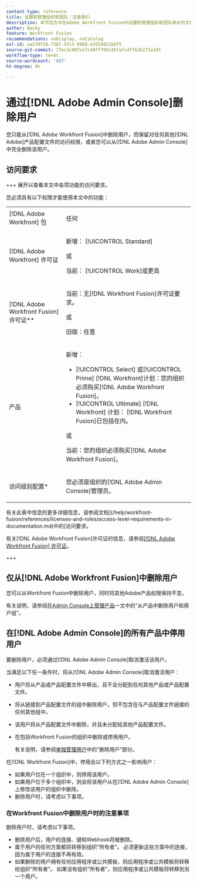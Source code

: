 ```yaml
---
content-type: reference
title: 设置和管理组织和团队：文章索引
description: 本节包含与在Adobe Workfront Fusion中设置和管理组织和团队相关的文章。
author: Becky
feature: Workfront Fusion
recommendations: noDisplay, noCatalog
exl-id: aa570f28-7387-47c5-9968-e3554921b0f5
source-git-commit: 77ec3c007ce7c49ff760145fafcd7f62b273a18f
workflow-type: tm+mt
source-wordcount: '457'
ht-degree: 0%

---
```


# 通过[!DNL Adobe Admin Console]删除用户

您只能从[!DNL Adobe Workfront Fusion]中删除用户，而保留对任何其他[!DNL Adobe]产品配置文件的访问权限，或者您可以从[!DNL Adobe Admin Console]中完全删除该用户。

## 访问要求

+++ 展开以查看本文中各项功能的访问要求。

您必须具有以下权限才能使用本文中的功能：

<table style="table-layout:auto">
 <col> 
 <col> 
 <tbody> 
  <tr> 
   <td role="rowheader">[!DNL Adobe Workfront] 包</td> 
   <td> <p>任何</p> </td> 
  </tr> 
  <tr data-mc-conditions=""> 
   <td role="rowheader">[!DNL Adobe Workfront] 许可证</td> 
   <td> <p>新增： [!UICONTROL Standard]</p><p>或</p><p>当前： [!UICONTROL Work]或更高</p> </td> 
  </tr> 
  <tr> 
   <td role="rowheader">[!DNL Adobe Workfront Fusion] 许可证**</td> 
   <td>
   <p>当前：无[!DNL Workfront Fusion]许可证要求。</p>
   <p>或</p>
   <p>旧版：任意 </p>
   </td> 
  </tr> 
  <tr> 
   <td role="rowheader">产品</td> 
   <td>
   <p>新增：</p> <ul><li>[!UICONTROL Select] 或[!UICONTROL Prime] [!DNL Workfront]计划：您的组织必须购买[!DNL Adobe Workfront Fusion]。</li><li>[!UICONTROL Ultimate] [!DNL Workfront] 计划： [!DNL Workfront Fusion]已包括在内。</li></ul>
   <p>或</p>
   <p>当前：您的组织必须购买[!DNL Adobe Workfront Fusion]。</p>
   </td> 
  </tr>
  <tr data-mc-conditions=""> 
   <td role="rowheader">访问级别配置*</td> 
   <td> 
     <p>您必须是组织的[!DNL Adobe Admin Console]管理员。</p>
   </td> 
  </tr> 
 </tbody> 
</table>

有关此表中信息的更多详细信息，请参阅文档](/help/workfront-fusion/references/licenses-and-roles/access-level-requirements-in-documentation.md)中的[访问要求。

有关[!DNL Adobe Workfront Fusion]许可证的信息，请参阅[[!DNL Adobe Workfront Fusion] 许可证](/help/workfront-fusion/set-up-and-manage-workfront-fusion/licensing-operations-overview/license-automation-vs-integration.md)。

+++

## 仅从[!DNL Adobe Workfront Fusion]中删除用户

您可以从Workfront Fusion中删除用户，同时将其他Adobe产品权限保持不变。

有关说明，请参阅[在Admin Console上管理产品](https://helpx.adobe.com/enterprise/using/manage-products.html)一文中的“从产品中删除用户和用户组”。

## 在[!DNL Adobe Admin Console]的所有产品中停用用户

要删除用户，必须通过[!DNL Adobe Admin Console]取消激活该用户。

当满足以下任一条件时，将从[!DNL Adobe Admin Console]取消激活用户：

* 用户将从产品或产品配置文件中移出，且不会分配到任何其他产品或产品配置文件。
* 将从链接到产品配置文件的组中删除用户，但不包含在与产品配置文件链接的任何其他组中。
* 该用户将从产品配置文件中删除，并且未分配给其他产品配置文件。
* 在包括Workfront Fusion的组织中删除或停用用户。

  有关说明，请参阅[单独管理用户](https://helpx.adobe.com/enterprise/using/manage-users-individually.html)中的“删除用户”部分。

在[!DNL Workfront Fusion]中，停用会以下列方式之一影响用户：

* 如果用户仅在一个组织中，则停用该用户。
* 如果用户位于多个组织中，则会将该用户从在[!DNL Adobe Admin Console]上修改该用户的组织中删除。
* 删除用户时，请考虑以下事项。

### 在Workfront Fusion中删除用户时的注意事项

删除用户时，请考虑以下事项。

* 删除用户后，用户的连接、键和Webhook将被删除。
* 属于用户的任何方案都将转移到组织“所有者”。 必须更新这些方案中的连接，因为属于用户的连接不再有效。
* 如果删除的用户拥有任何应用程序或公共模板，则应用程序或公共模板将转移给组织“所有者”。 如果没有组织“所有者”，则应用程序或公共模板将转移到另一个用户。
